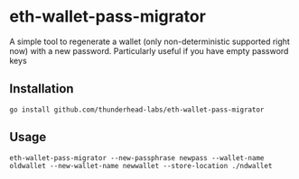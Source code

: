 # eth-wallet-pass-migrator

A simple tool to regenerate a wallet (only non-deterministic supported right now) with a new password. Particularly useful if you have empty password keys

## Installation

`go install github.com/thunderhead-labs/eth-wallet-pass-migrator`

## Usage

`eth-wallet-pass-migrator --new-passphrase newpass --wallet-name oldwallet --new-wallet-name newwallet --store-location ./ndwallet`
